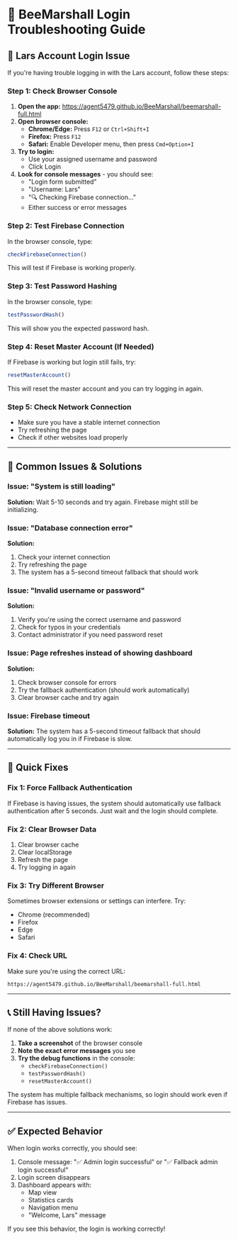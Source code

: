 # 🔐 BeeMarshall Login Troubleshooting Guide

## 🚨 **Lars Account Login Issue**

If you're having trouble logging in with the Lars account, follow these steps:

### **Step 1: Check Browser Console**
1. **Open the app:** https://agent5479.github.io/BeeMarshall/beemarshall-full.html
2. **Open browser console:**
   - **Chrome/Edge:** Press `F12` or `Ctrl+Shift+I`
   - **Firefox:** Press `F12`
   - **Safari:** Enable Developer menu, then press `Cmd+Option+I`
3. **Try to login:**
   - Use your assigned username and password
   - Click Login
4. **Look for console messages** - you should see:
   - "Login form submitted"
   - "Username: Lars"
   - "🔍 Checking Firebase connection..."
   - Either success or error messages

### **Step 2: Test Firebase Connection**
In the browser console, type:
```javascript
checkFirebaseConnection()
```
This will test if Firebase is working properly.

### **Step 3: Test Password Hashing**
In the browser console, type:
```javascript
testPasswordHash()
```
This will show you the expected password hash.

### **Step 4: Reset Master Account (If Needed)**
If Firebase is working but login still fails, try:
```javascript
resetMasterAccount()
```
This will reset the master account and you can try logging in again.

### **Step 5: Check Network Connection**
- Make sure you have a stable internet connection
- Try refreshing the page
- Check if other websites load properly

---

## 🔧 **Common Issues & Solutions**

### **Issue: "System is still loading"**
**Solution:** Wait 5-10 seconds and try again. Firebase might still be initializing.

### **Issue: "Database connection error"**
**Solution:** 
1. Check your internet connection
2. Try refreshing the page
3. The system has a 5-second timeout fallback that should work

### **Issue: "Invalid username or password"**
**Solution:**
1. Verify you're using the correct username and password
2. Check for typos in your credentials
3. Contact administrator if you need password reset

### **Issue: Page refreshes instead of showing dashboard**
**Solution:**
1. Check browser console for errors
2. Try the fallback authentication (should work automatically)
3. Clear browser cache and try again

### **Issue: Firebase timeout**
**Solution:**
The system has a 5-second timeout fallback that should automatically log you in if Firebase is slow.

---

## 🎯 **Quick Fixes**

### **Fix 1: Force Fallback Authentication**
If Firebase is having issues, the system should automatically use fallback authentication after 5 seconds. Just wait and the login should complete.

### **Fix 2: Clear Browser Data**
1. Clear browser cache
2. Clear localStorage
3. Refresh the page
4. Try logging in again

### **Fix 3: Try Different Browser**
Sometimes browser extensions or settings can interfere. Try:
- Chrome (recommended)
- Firefox
- Edge
- Safari

### **Fix 4: Check URL**
Make sure you're using the correct URL:
```
https://agent5479.github.io/BeeMarshall/beemarshall-full.html
```

---

## 📞 **Still Having Issues?**

If none of the above solutions work:

1. **Take a screenshot** of the browser console
2. **Note the exact error messages** you see
3. **Try the debug functions** in the console:
   - `checkFirebaseConnection()`
   - `testPasswordHash()`
   - `resetMasterAccount()`

The system has multiple fallback mechanisms, so login should work even if Firebase has issues.

---

## ✅ **Expected Behavior**

When login works correctly, you should see:
1. Console message: "✅ Admin login successful" or "✅ Fallback admin login successful"
2. Login screen disappears
3. Dashboard appears with:
   - Map view
   - Statistics cards
   - Navigation menu
   - "Welcome, Lars" message

If you see this behavior, the login is working correctly!
